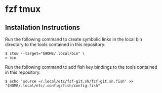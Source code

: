 # fzf tmux

## Installation Instructions

Run the following command to create symbolic links in the local bin directory
to the tools contained in this repository:

```
$ stow --target="$HOME/.local/bin" \
> bin
```

Run the following command to add fish key bindings to the tools contained in
this repository:

```
$ echo 'source ~/.local/etc/fzf-git.sh/fzf-git.sh.fish' >> "$HOME/.local/etc/.config/fish/config.fish"
```
